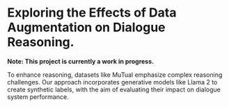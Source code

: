 # Exploring the Effects of Data Augmentation on Dialogue Reasoning. 

**Note: This project is currently a work in progress.**

To enhance reasoning, datasets like MuTual emphasize complex reasoning challenges. Our approach incorporates generative models like Llama 2 to create synthetic labels, with the aim of evaluating their impact on dialogue system performance.